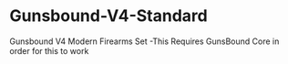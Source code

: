 # Gunsbound-V4-Standard
Gunsbound V4 Modern Firearms Set
-This Requires GunsBound Core in order for this to work
